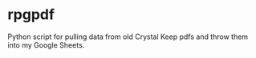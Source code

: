# rpgpdf
Python script for pulling data from old Crystal Keep pdfs and throw them into my Google Sheets.
